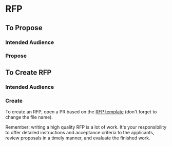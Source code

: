 # RFP

## To Propose
### Intended Audience
### Propose

## To Create RFP
### Intended Audience
### Create
To create an RFP, open a PR based on the [RFP template](https://github.com/protocol/grants/new/master/rfps/new?filename=rfp-%3CYOUR%20TITLE%20HERE%3E.md&value=%23What%20is%20the%20NAME%20of%20your%20project...TK) (don't forget to change the file name).

Remember: writing a high quality RFP is a lot of work. It's your responsibility to offer detailed instructions and acceptance criteria to the applicants, review proposals in a timely manner, and evaluate the finished work.
